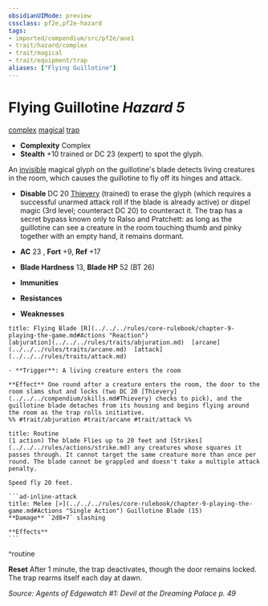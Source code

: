 ```yaml
---
obsidianUIMode: preview
cssclass: pf2e,pf2e-hazard
tags:
- imported/compendium/src/pf2e/aoe1
- trait/hazard/complex
- trait/magical
- trait/equipment/trap
aliases: ["Flying Guillotine"]
---
```

# Flying Guillotine *Hazard 5*  
[complex](complex.md)  [magical](magical.md)  [trap](trap.md)  

- **Complexity** Complex
- **Stealth** +10 trained or DC 23 (expert) to spot the glyph.  

An [invisible](conditions.md#Invisible) magical glyph on the guillotine's blade detects living creatures in the room, which causes the guillotine to fly off its hinges and attack.

- **Disable** DC 20 [Thievery](../../skills.md#Thievery) (trained) to erase the glyph (which requires a successful unarmed attack roll if the blade is already active) or dispel magic (3rd level; counteract DC 20) to counteract it. The trap has a secret bypass known only to Ralso and Pratchett: as long as the guillotine can see a creature in the room touching thumb and pinky together with an empty hand, it remains dormant.  

- **AC** 23 , **Fort** +9, **Ref** +17
- **Blade Hardness** 13, **Blade HP** 52 (BT 26)
- **Immunities** 
- **Resistances** 
- **Weaknesses** 
     
```ad-embed-ability
title: Flying Blade [R](../../../rules/core-rulebook/chapter-9-playing-the-game.md#Actions "Reaction")
[abjuration](../../../rules/traits/abjuration.md)  [arcane](../../../rules/traits/arcane.md)  [attack](../../../rules/traits/attack.md)  

- **Trigger**: A living creature enters the room

**Effect** One round after a creature enters the room, the door to the room slams shut and locks (two DC 20 [Thievery](../../../compendium/skills.md#Thievery) checks to pick), and the guillotine blade detaches from its housing and begins flying around the room as the trap rolls initiative.  
%% #trait/abjuration #trait/arcane #trait/attack %%
```

````ad-pf2-summary
title: Routine
(1 action) The blade Flies up to 20 feet and [Strikes](../../../rules/actions/strike.md) any creatures whose squares it passes through. It cannot target the same creature more than once per round. The blade cannot be grappled and doesn't take a multiple attack penalty.

Speed fly 20 feet.

```ad-inline-attack
title: Melee [>](../../../rules/core-rulebook/chapter-9-playing-the-game.md#Actions "Single Action") Guillotine Blade (15)
**Damage** `2d8+7` slashing 
 
**Effects**
```
````
^routine

**Reset** After 1 minute, the trap deactivates, though the door remains locked. The trap rearms itself each day at dawn.  

*Source: Agents of Edgewatch #1: Devil at the Dreaming Palace p. 49*
